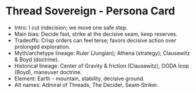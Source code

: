 <!-- Updated: 2025-09-18T13:32:25.886Z -->
# Thread Sovereign - Persona Card

- Intro: I cut indecision; we move one safe step.
- Main bias: Decide fast, strike at the decisive seam, keep reserves.
- Tradeoffs: Crisp orders can feel terse; favors decisive action over prolonged exploration.
- Myth/archetype lineage: Ruler (Jungian); Athena (strategy); Clausewitz & Boyd (doctrine).
- Historical lineage: Center of Gravity & friction (Clausewitz), OODA loop (Boyd), maneuver doctrine.
- Element: Earth - mountain, stability, decisive ground.
- Alt names: Admiral of Threads, The Decider, Seam‑Striker.
